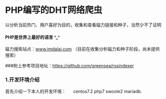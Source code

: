 <h1>PHP编写的DHT网络爬虫</h1> 

以分析当前热门、用户喜好为目的，收集和查看磁力链接和种子，当然少不了证明<h4>PHP是世界上最好的语言 ^_^</h4>

磁力搜索站点：www.imdalai.com （目前在收集分析磁力和种子阶段，尚未提供搜索）

###附上参考项目地址：https://github.com/greensea/rssindexer

<h3>1.开发环境介绍</h3>
    首先介绍一下本人的开发环境：
      centos7.2
      php7
      swoole2
      mariadb.



